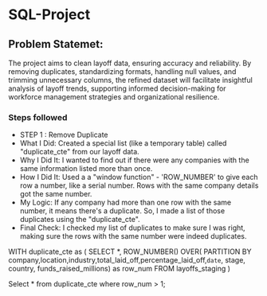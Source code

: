 # SQL-Project
## Problem Statemet: 
The project aims to clean layoff data, ensuring accuracy and reliability. By removing duplicates, standardizing formats, handling null values, and trimming unnecessary columns, the refined dataset will facilitate insightful analysis of layoff trends, supporting informed decision-making for workforce management strategies and organizational resilience.

### Steps followed 
- STEP 1 : Remove Duplicate
- What I Did: Created a special list (like a temporary table) called "duplicate_cte" from our layoff data.
- Why I Did It: I wanted to find out if there were any companies with the same information listed more than once.
- How I Did It: Used a a "window function" - 'ROW_NUMBER' to give each row a number, like a serial number. Rows with the same company details got the same number.
- My Logic: If any company had more than one row with the same number, it means there's a duplicate. So, I made a list of those duplicates using the "duplicate_cte".
- Final Check: I checked my list of duplicates to make sure I was right, making sure the rows with the same number were indeed duplicates.

WITH duplicate_cte as (
SELECT *,
ROW_NUMBER() OVER(
PARTITION BY company,location,industry,total_laid_off,percentage_laid_off,`date`, stage, country,
funds_raised_millions) as row_num
FROM layoffs_staging
)

Select *
from duplicate_cte
where row_num > 1;



 

